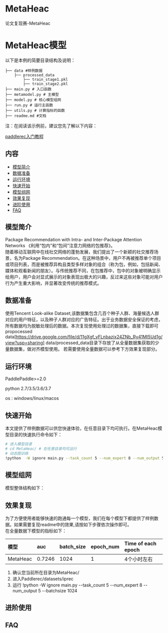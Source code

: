 # MetaHeac
论文复现赛-MetaHeac
# MetaHeac模型

以下是本例的简要目录结构及说明： 

```
├── data #样例数据
    ├── processed_data
        ├── train_stage1.pkl
        ├── train_stage2.pkl          
├── main.py # 入口函数
├── metamodel.py # 主模型
├── model.py # 核心模型组网
├── run.py # 运行主函数
├── utils.py # 计算指标的函数
├── readme.md #文档
```

注：在阅读该示例前，建议您先了解以下内容：

[paddlerec入门教程](https://github.com/PaddlePaddle/PaddleRec/blob/master/README.md)

## 内容

- [模型简介](#模型简介)
- [数据准备](#数据准备)
- [运行环境](#运行环境)
- [快速开始](#快速开始)
- [模型组网](#模型组网)
- [效果复现](#效果复现)
- [进阶使用](#进阶使用)
- [FAQ](#FAQ)

## 模型简介
Package Recommendation with Intra- and Inter-Package Attention Networks 《利用“包内”和“包间”注意力网络的包推荐》。  
随着移动互联网中在线社交网络的蓬勃发展，我们提出了一个新颖的社交推荐场景，名为Package Recommendation。在这种场景中，用户不再被推荐单个项目或项目列表，而是被推荐异构且类型多样对象的组合（称为包，例如，包括新闻、媒体和观看新闻的朋友）。与传统推荐不同，在包推荐中，包中的对象被明确显示给用户，用户会对显式展示的对象表现出极大的兴趣，反过来这些对象可能对用户行为产生重大影响，并显著改变传统的推荐模式。

## 数据准备
使用Tencent Look-alike Dataset,该数据集包含几百个种子人群、海量候选人群对应的用户特征，以及种子人群对应的广告特征。出于业务数据安全保证的考虑，所有数据均为脱敏处理后的数据。本次复现使用处理过的数据集，直接下载即可 propocessed data[https://drive.google.com/file/d/11gXgf_yFLnbazjx24ZNb_Ry41MI5Ud1g/view?usp=sharing]
data/processed_data目录下存放了从全量数据集获取的少量数据集，做对齐模型使用。
若需要使用全量数据可以参考下方效果复现部分。
## 运行环境
PaddlePaddle>=2.0

python 2.7/3.5/3.6/3.7

os : windows/linux/macos 

## 快速开始
本文提供了样例数据可以供您快速体验，在任意目录下均可执行。在MetaHeac模型目录的快速执行命令如下： 
```bash
# 进入模型目录
# cd MetaHeac/ # 在任意目录均可运行
# 动态图训练
!python  -W ignore main.py --task_count 5 --num_expert 8 --num_output 5 --batchsize 1024 # 全量数据运行config_bigdata.yaml 
```
## 模型组网
模型整体结构如下： 


## 效果复现
为了方便使用者能够快速的跑通每一个模型，我们在每个模型下都提供了样例数据。如果需要复现readme中的效果,请按如下步骤依次操作即可。  
在全量数据下模型的指标如下：  

| 模型    | auc    | batch_size | epoch_num| Time of each epoch |
|:------|:-------| :------ | :------| :------ |
| MetaHeac | 0.7246 | 1024 | 1 | 4个小时左右 |

1. 确认您当前所在目录为MetaHeac/
2. 进入Paddlerec/datasets/iprec
3. 运行 !python  -W ignore main.py --task_count 5 --num_expert 8 --num_output 5 --batchsize 1024 


## 进阶使用
  
## FAQ